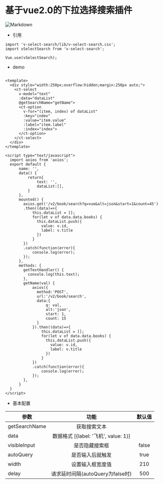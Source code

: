 # 基于vue2.0的下拉选择搜索插件
![Markdown](http://i1.bvimg.com/672220/53a0515612622e7f.gif)

- 引用
```
import 'v-select-search/lib/v-select-search.css';
import vSelectSearch from 'v-select-search';

Vue.use(vSelectSearch);
```

- demo
```

<template>
  <div style="width:250px;overflow:hidden;margin:250px auto;">
    <ct-select
      v-model="text"
      :data="dataList"
      @getSearchName="getName">
      <ct-option
        v-for="(item, index) of dataList"
        :key="index"
        :value="item.value"
        :label="item.label"
        :index="index">
      </ct-option>
    </ct-select>
  </div>
</template>

<script type="text/javascript">
  import axios from 'axios';
  export default {
      name: '',
      data() {
          return{
              text: '',
              dataList:[],
          }
      },
      mounted() {
        axios.get('/v2/book/search?q=vue&alt=json&start=1&count=45')
        .then((data)=>{
            this.dataList = [];
            for(let v of data.data.books) {
              this.dataList.push({
                value: v.id,
                label: v.title
              })
            }
        })
        .catch(function(error){
            console.log(error);
        });
      },
      methods: {
        getTextHandler() {
          console.log(this.text);
        },
        getName(val) {
            axios({
              method:'POST',
              url:'/v2/book/search',
              data:{
                  q: val,
                  alt:'json',
                  start: 1,
                  count: 15
              }
            }).then((data)=>{
                this.dataList = [];
                for(let v of data.data.books) {
                  this.dataList.push({
                    value: v.id,
                    label: v.title
                  })
                }
            })
            .catch(function(error){
                console.log(error);
            });
        },
      }
  }
</script>

```
- 基本配置


| 参数   |  功能  | 默认值|
| --------  | :----:  |:----:  |
| getSearchName     |   获取搜索文本    |  |
| data     |   数据格式 [{label: '飞机', value: 1}]    |  |
| visibleInput     |   是否隐藏搜索框   | false |
| autoQuery     |   是否输入后就触发    | true |
| width     |   设置输入框宽度值    | 210 |
| delay     |   请求延时间隔(autoQuery为false时)    | 500 |